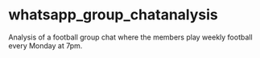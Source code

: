 # whatsapp_group_chatanalysis
Analysis of a football group chat where the members play weekly football every Monday at 7pm.
